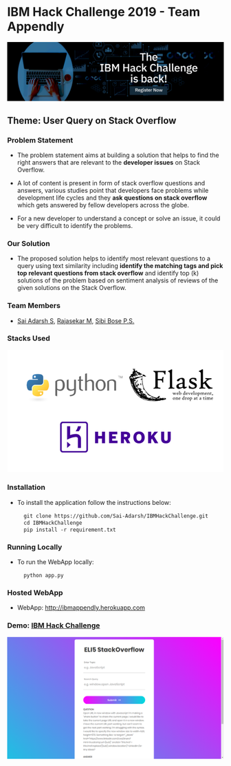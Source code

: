 # IBM Hack Challenge 2019 - Team Appendly

![img alt](images/IBMHackChallenge.jpg)

## Theme: User Query on Stack Overflow 
### Problem Statement

* The problem statement aims at building a solution that helps to find the right answers that are relevant to the **developer issues** on Stack Overflow.

* A lot of content is present in form of stack overflow questions and answers, various studies point that developers face problems while development life cycles and they **ask questions on stack overflow** which gets answered by fellow developers across the globe. 

* For a new developer to understand a concept or solve an issue, it could be very difficult to identify the problems.

### Our Solution 

* The proposed solution helps to identify most relevant questions to a query using text similarity including **identify the matching tags and pick top relevant questions from stack overflow** and identify top (k) solutions of the problem based on sentiment analysis of reviews of the given solutions on the Stack Overflow.

### Team Members
* [Sai Adarsh S](https://LINkedin.com/in/sai-adarsh/), [Rajasekar M](https://www.linkedin.com/in/rajasekar1999), [Sibi Bose P.S.](https://www.linkedin.com/in/sibi-bose-8683b6150/)

### Stacks Used
![img alt](images/stacks.png)

### Installation
* To install the application follow the instructions below:

		git clone https://github.com/Sai-Adarsh/IBMHackChallenge.git
		cd IBMHackChallenge
		pip install -r requirement.txt

### Running Locally
* To run the WebApp locally: 
		
		python app.py

### Hosted WebApp
* WebApp: http://ibmappendly.herokuapp.com

### Demo: [IBM Hack Challenge](http://ibmappendly.herokuapp.com)
![img](images/demo.png)
